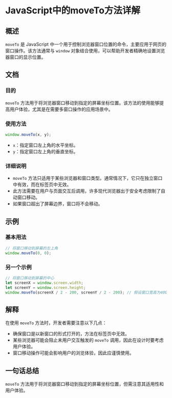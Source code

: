 <!--
Meta Description: # JavaScript中的moveTo方法详解 ## 概述 `moveTo` 是 JavaScript 中一个用于控制浏览器窗口位置的命令，主要应用于网页的窗口操作。该方法通常与 `window` 对象结合使用，可以帮助开发者精确地设置浏览器窗口的显示位置。 ## 文档 ### 目的 `moveT...
Meta Keywords: moveto, window, javascript, 方法用于将浏览器窗口移动到指定的屏幕坐标位置, let
-->

# JavaScript中的moveTo方法详解

## 概述
`moveTo` 是 JavaScript 中一个用于控制浏览器窗口位置的命令，主要应用于网页的窗口操作。该方法通常与 `window` 对象结合使用，可以帮助开发者精确地设置浏览器窗口的显示位置。

## 文档
### 目的
`moveTo` 方法用于将浏览器窗口移动到指定的屏幕坐标位置。该方法的使用能够提高用户体验，尤其是在需要多窗口操作的应用场景中。

### 使用方法
```javascript
window.moveTo(x, y);
```
- `x`：指定窗口左上角的水平坐标。
- `y`：指定窗口左上角的垂直坐标。

### 详细说明
- `moveTo` 方法只适用于某些浏览器和窗口类型。通常情况下，它只在独立窗口中有效，而在标签页中无效。
- 此方法需要在用户与页面交互后调用，许多现代浏览器出于安全考虑限制了自动窗口移动。
- 如果窗口超出了屏幕边界，窗口将不会移动。

## 示例
### 基本用法
```javascript
// 将窗口移动到屏幕的左上角
window.moveTo(0, 0);
```

### 另一个示例
```javascript
// 将窗口移动到屏幕的中心
let screenX = window.screen.width;
let screenY = window.screen.height;
window.moveTo(screenX / 2 - 200, screenY / 2 - 200); // 假设窗口宽高为400x400
```

## 解释
在使用 `moveTo` 方法时，开发者需要注意以下几点：
- 确保窗口是以新窗口的形式打开的，方法在标签页中无效。
- 某些浏览器可能会阻止未用户交互触发的 `moveTo` 调用，因此在设计时要考虑用户体验。
- 窗口移动操作可能会影响用户的浏览体验，因此应谨慎使用。

## 一句话总结
`moveTo` 方法用于将浏览器窗口移动到指定的屏幕坐标位置，但需注意其适用性和用户体验。